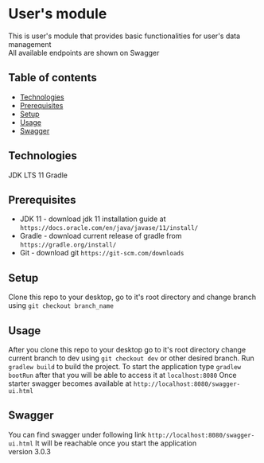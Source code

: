 # User's module
This is user's module that provides basic functionalities for user's data management \
All available endpoints are shown on Swagger
## Table of contents
* [Technologies](#technologies)
* [Prerequisites](#prerequisites)
* [Setup](#setup)
* [Usage](#usage)
* [Swagger](#swagger)
## Technologies
JDK LTS 11 
Gradle
## Prerequisites
* JDK 11 - download jdk 11 installation guide at ````https://docs.oracle.com/en/java/javase/11/install/````
* Gradle - download current release of gradle from ````https://gradle.org/install/````
* Git - download git ````https://git-scm.com/downloads````
## Setup
Clone this repo to your desktop, go to it's root directory and change branch using ````git checkout branch_name````
## Usage
After you clone this repo to your desktop go to it's root directory change current branch to dev
using ````git checkout dev```` or other desired branch. Run ````gradlew build```` to build the project.
To start the application type ````gradlew bootRun```` after that you will be able to access it at ````localhost:8080````
Once starter swagger becomes available at ````http://localhost:8080/swagger-ui.html````  
## Swagger
You can find swagger under following link ````http://localhost:8080/swagger-ui.html````
It will be reachable once you start the application \
version 3.0.3